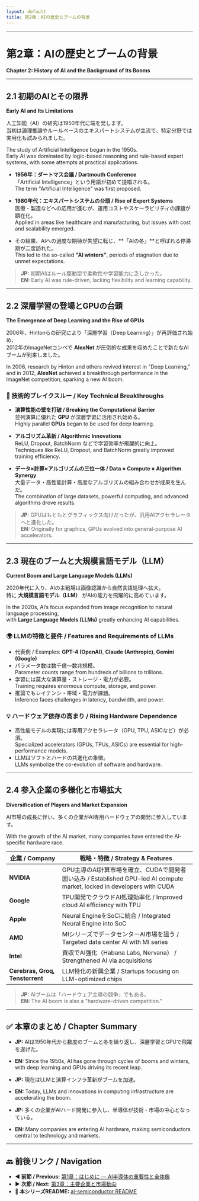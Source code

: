 ```yaml
---
layout: default
title: 第2章：AIの歴史とブームの背景
---
```


---

# 第2章：AIの歴史とブームの背景  
**Chapter 2: History of AI and the Background of Its Booms**

---

## 2.1 初期のAIとその限界  
**Early AI and Its Limitations**

人工知能（AI）の研究は1950年代に端を発します。  
当初は論理推論やルールベースのエキスパートシステムが主流で、特定分野では実用化も試みられました。

The study of Artificial Intelligence began in the 1950s.  
Early AI was dominated by logic-based reasoning and rule-based expert systems, with some attempts at practical applications.

- **1956年：ダートマス会議 / Dartmouth Conference**  
  「Artificial Intelligence」という用語が初めて提唱される。  
  The term "Artificial Intelligence" was first proposed.

- **1980年代：エキスパートシステムの台頭 / Rise of Expert Systems**  
  医療・製造などへの応用が進むが、運用コストやスケーラビリティの課題が顕在化。  
  Applied in areas like healthcare and manufacturing, but issues with cost and scalability emerged.

- その結果、AIへの過度な期待が失望に転じ、**「AIの冬」**と呼ばれる停滞期が二度訪れた。  
  This led to the so-called **"AI winters"**, periods of stagnation due to unmet expectations.

> **JP:** 初期AIはルール駆動型で柔軟性や学習能力に乏しかった。  
> **EN:** Early AI was rule-driven, lacking flexibility and learning capability.

---

## 2.2 深層学習の登場とGPUの台頭  
**The Emergence of Deep Learning and the Rise of GPUs**

2006年、Hintonらの研究により「深層学習（Deep Learning）」が再評価され始め、  
2012年のImageNetコンペで **AlexNet** が圧倒的な成果を収めたことで新たなAIブームが到来しました。

In 2006, research by Hinton and others revived interest in "Deep Learning,"  
and in 2012, **AlexNet** achieved a breakthrough performance in the ImageNet competition, sparking a new AI boom.

### 🔑 技術的ブレイクスルー / Key Technical Breakthroughs

- **演算性能の壁を打破 / Breaking the Computational Barrier**  
  並列演算に優れた **GPU** が深層学習に活用され始める。  
  Highly parallel **GPUs** began to be used for deep learning.

- **アルゴリズム革新 / Algorithmic Innovations**  
  ReLU, Dropout, BatchNorm などで学習効率が飛躍的に向上。  
  Techniques like ReLU, Dropout, and BatchNorm greatly improved training efficiency.

- **データ×計算×アルゴリズムの三位一体 / Data × Compute × Algorithm Synergy**  
  大量データ・高性能計算・高度なアルゴリズムの組み合わせが成果を生んだ。  
  The combination of large datasets, powerful computing, and advanced algorithms drove results.

> **JP:** GPUはもともとグラフィックス向けだったが、汎用AIアクセラレータへと進化した。  
> **EN:** Originally for graphics, GPUs evolved into general-purpose AI accelerators.

---

## 2.3 現在のブームと大規模言語モデル（LLM）  
**Current Boom and Large Language Models (LLMs)**

2020年代に入り、AIの主戦場は画像認識から自然言語処理へ拡大。  
特に **大規模言語モデル（LLM）** がAIの能力を飛躍的に高めています。

In the 2020s, AI’s focus expanded from image recognition to natural language processing,  
with **Large Language Models (LLMs)** greatly enhancing AI capabilities.

### 🌍 LLMの特徴と要件 / Features and Requirements of LLMs

- 代表例 / Examples: **GPT-4 (OpenAI)**, **Claude (Anthropic)**, **Gemini (Google)**
- パラメータ数は数千億〜数兆規模。  
  Parameter counts range from hundreds of billions to trillions.
- 学習には莫大な演算量・ストレージ・電力が必要。  
  Training requires enormous compute, storage, and power.
- 推論でもレイテンシ・帯域・電力が課題。  
  Inference faces challenges in latency, bandwidth, and power.

### 💡 ハードウェア依存の高まり / Rising Hardware Dependence

- 高性能モデルの実現には専用アクセラレータ（GPU, TPU, ASICなど）が必須。  
  Specialized accelerators (GPUs, TPUs, ASICs) are essential for high-performance models.
- LLMはソフトとハードの共進化の象徴。  
  LLMs symbolize the co-evolution of software and hardware.

---

## 2.4 参入企業の多様化と市場拡大  
**Diversification of Players and Market Expansion**

AI市場の成長に伴い、多くの企業がAI専用ハードウェアの開発に参入しています。

With the growth of the AI market, many companies have entered the AI-specific hardware race.

| 企業 / Company | 戦略・特徴 / Strategy & Features |
|---------------|----------------------------------|
| **NVIDIA** | GPU主導のAI計算市場を確立、CUDAで開発者囲い込み / Established GPU-led AI compute market, locked in developers with CUDA |
| **Google** | TPU開発でクラウドAI処理効率化 / Improved cloud AI efficiency with TPU |
| **Apple** | Neural EngineをSoCに統合 / Integrated Neural Engine into SoC |
| **AMD** | MIシリーズでデータセンターAI市場を狙う / Targeted data center AI with MI series |
| **Intel** | 買収でAI強化（Habana Labs, Nervana） / Strengthened AI via acquisitions |
| **Cerebras, Groq, Tenstorrent** | LLM特化の新興企業 / Startups focusing on LLM-optimized chips |

> **JP:** AIブームは「ハードウェア主導の競争」でもある。  
> **EN:** The AI boom is also a "hardware-driven competition."

---

## ✅ 本章のまとめ / Chapter Summary

- **JP:** AIは1950年代から数度のブームと冬を繰り返し、深層学習とGPUで飛躍を遂げた。  
- **EN:** Since the 1950s, AI has gone through cycles of booms and winters, with deep learning and GPUs driving its recent leap.

- **JP:** 現在はLLMと演算インフラ革新がブームを加速。  
- **EN:** Today, LLMs and innovations in computing infrastructure are accelerating the boom.

- **JP:** 多くの企業がAIハード開発に参入し、半導体が技術・市場の中心となっている。  
- **EN:** Many companies are entering AI hardware, making semiconductors central to technology and markets.

---

## 🔙 前後リンク / Navigation

- **◀ 前節 / Previous:** [第1章：はじめに — AI半導体の重要性と全体像](01_introduction.md)  
- **▶ 次節 / Next:** [第3章：主要企業と市場動向](03_key_players.md)  
- **📄 本シリーズREADME:** [ai-semiconductor README](../README.md)
